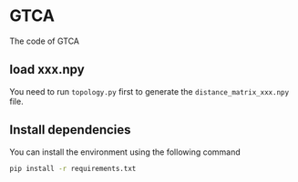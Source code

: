 # GTCA
The code of GTCA

## load xxx.npy

You need to run `topology.py` first to generate the `distance_matrix_xxx.npy` file.

## Install dependencies
You can install the environment using the following command

  ```bash
  pip install -r requirements.txt

